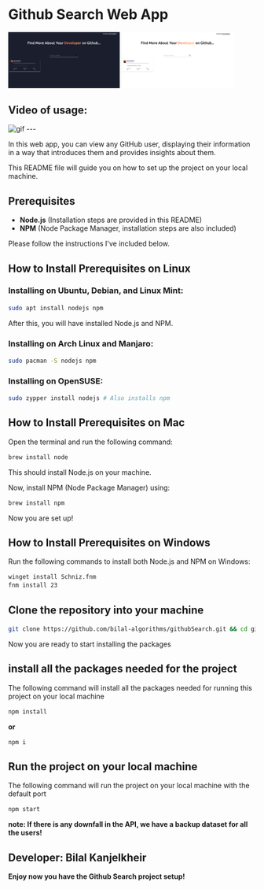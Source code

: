 # Github Search Web App

<p float="left">
    <img src="/dark-mode.png" width="45%" />
    <img src="/light-mode.png" width="45%" /> 
</p>

## Video of usage:
<img src="./githubSearch.gif" width="500px" height="300px" alt="gif" />
---

In this web app, you can view any GitHub user, displaying their information in a way that introduces them and provides insights about them.  

This README file will guide you on how to set up the project on your local machine.  

## Prerequisites

- **Node.js** (Installation steps are provided in this README)
- **NPM** (Node Package Manager, installation steps are also included)

Please follow the instructions I've included below.

## How to Install Prerequisites on Linux

### Installing on Ubuntu, Debian, and Linux Mint:
```bash
sudo apt install nodejs npm
```

After this, you will have installed Node.js and NPM.

### Installing on Arch Linux and Manjaro:
```bash
sudo pacman -S nodejs npm
```

### Installing on OpenSUSE:
```bash
sudo zypper install nodejs # Also installs npm
```

## How to Install Prerequisites on Mac

Open the terminal and run the following command:
```bash
brew install node
```

This should install Node.js on your machine.  

Now, install NPM (Node Package Manager) using:
```bash
brew install npm
```

Now you are set up!

## How to Install Prerequisites on Windows

Run the following commands to install both Node.js and NPM on Windows:
```bash
winget install Schniz.fnm
fnm install 23
```
## Clone the repository into your machine

```bash
git clone https://github.com/bilal-algorithms/githubSearch.git && cd githubSearch

```
Now you are ready to start installing the packages

## install all the packages needed for the project

The following command will install all the packages needed for running this project on your local machine

```bash
npm install
```
**or**
```bash
npm i
```
## Run the project on your local machine

The following command will run the project on your local machine with the default port

```bash
npm start
```
**note: If there is any downfall in the API, we have a backup dataset for all the users!** <br />
## Developer: Bilal Kanjelkheir </br>

**Enjoy now you have the Github Search project setup!**
